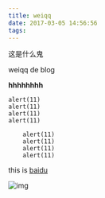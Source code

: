 ```yaml
---
title: weiqq
date: 2017-03-05 14:56:56
tags:
---
```


这是什么鬼

weiqq de blog

__hhhhhhhh__

    alert(11)
    alert(11)
    alert(11)
    alert(11)

```
    alert(11)
    alert(11)
    alert(11)
    alert(11)
```

this is [baidu](http://baidu.com)

![img](xxxx)
